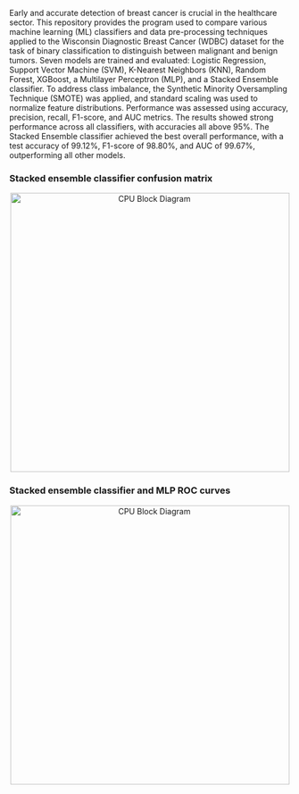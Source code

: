 Early and accurate detection of breast cancer is crucial in the healthcare sector. This repository provides the program used to compare various machine learning (ML) classifiers and data pre-processing techniques applied to the Wisconsin Diagnostic Breast Cancer (WDBC) dataset for the task of binary classification to distinguish between malignant and benign tumors. 
Seven models are trained and evaluated: Logistic Regression, Support Vector Machine (SVM), K-Nearest Neighbors (KNN), Random Forest, XGBoost, a Multilayer Perceptron (MLP), and a Stacked Ensemble classifier. 
To address class imbalance, the Synthetic Minority Oversampling Technique (SMOTE) was applied, and standard scaling was used to normalize feature distributions.
Performance was assessed using accuracy, precision, recall, F1-score, and AUC metrics. The results showed strong performance across all classifiers, with accuracies all above 95%. 
The Stacked Ensemble classifier achieved the best overall performance, with a test accuracy of 99.12%, F1-score of 98.80%, and AUC of 99.67%, outperforming all other models.

### Stacked ensemble classifier confusion matrix
<div align = "center">
<img width="500" alt="CPU Block Diagram" src="https://github.com/user-attachments/assets/5aa273f9-ad2c-4b95-8ba9-56a96081ecaa">
</div>

### Stacked ensemble classifier and MLP ROC curves
<div align = "center">
<img width="500" alt="CPU Block Diagram" src="https://github.com/user-attachments/assets/832157c2-e0a3-4859-8ebf-e8994aebc6d7">
</div>
